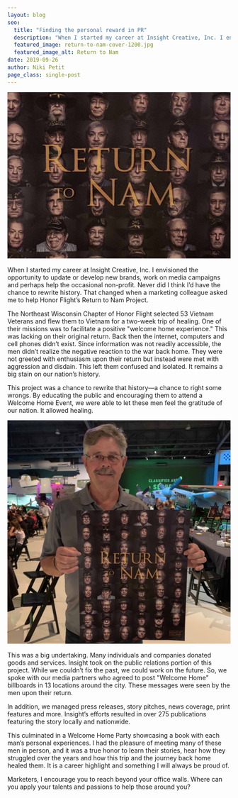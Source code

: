 ```yaml
---
layout: blog
seo:
  title: "Finding the personal reward in PR"
  description: "When I started my career at Insight Creative, Inc. I envisioned the opportunity to update or develop new brands, work on media campaigns and perhaps help the occasional non-profit.   Never did I think I’d have the chance to rewrite history.  That changed when a marketing colleague asked me to help Honor Flight’s Return to Nam Project."
  featured_image: return-to-nam-cover-1200.jpg
  featured_image_alt: Return to Nam
date: 2019-09-26
author: Niki Petit
page_class: single-post
---
```


![Return to Nam](return-to-nam-cover-1200.jpg)

When I started my career at Insight Creative, Inc. I envisioned the opportunity to update or develop new brands, work on media campaigns and perhaps help the occasional non-profit. Never did I think I’d have the chance to rewrite history. That changed when a marketing colleague asked me to help Honor Flight’s Return to Nam Project.

The Northeast Wisconsin Chapter of Honor Flight selected 53 Vietnam Veterans and flew them to Vietnam for a two-week trip of healing. One of their missions was to facilitate a positive "welcome home experience." This was lacking on their original return. Back then the internet, computers and cell phones didn’t exist. Since information was not readily accessible, the men didn’t realize the negative reaction to the war back home. They were not greeted with enthusiasm upon their return but instead were met with aggression and disdain. This left them confused and isolated. It remains a big stain on our nation’s history.

This project was a chance to rewrite that history—a chance to right some wrongs. By educating the public and encouraging them to attend a Welcome Home Event, we were able to let these men feel the gratitude of our nation. It allowed healing.

![man holding large return to photo](return-to-nam-square-2400.jpg)

This was a big undertaking. Many individuals and companies donated goods and services. Insight took on the public relations portion of this project. While we couldn’t fix the past, we could work on the future. So, we spoke with our media partners who agreed to post "Welcome Home" billboards in 13 locations around the city. These messages were seen by the men upon their return.

In addition, we managed press releases, story pitches, news coverage, print features and more. Insight’s efforts resulted in over 275 publications featuring the story locally and nationwide.

This culminated in a Welcome Home Party showcasing a book with each man’s personal experiences. I had the pleasure of meeting many of these men in person, and it was a true honor to learn their stories, hear how they struggled over the years and how this trip and the journey back home healed them. It is a career highlight and something I will always be proud of.

Marketers, I encourage you to reach beyond your office walls. Where can you apply your talents and passions to help those around you?

